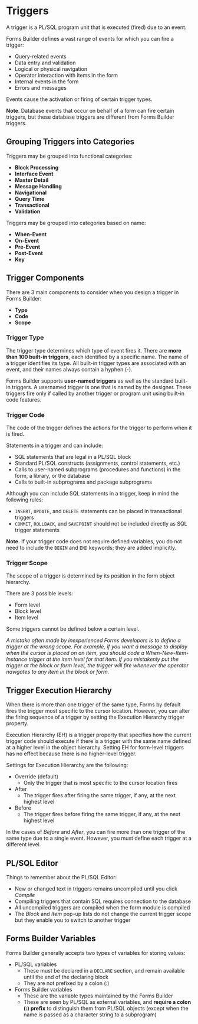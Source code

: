 # Triggers

A trigger is a PL/SQL program unit that is executed (fired) due to an event. 

Forms Builder defines a vast range of events for which you can fire a trigger:
- Query-related events
- Data entry and validation
- Logical or physical navigation
- Operator interaction with items in the form
- Internal events in the form
- Errors and messages

Events cause the activation or firing of certain trigger types.

**Note**. Database events that occur on behalf of a form can fire certain triggers, but these database triggers are different from Forms Builder triggers.

## Grouping Triggers into Categories

Triggers may be grouped into functional categories:

- **Block Processing**
- **Interface Event**
- **Master Detail**
- **Message Handling**
- **Navigational**
- **Query Time**
- **Transactional**
- **Validation**

Triggers may be grouped into categories based on name:

- **When-Event**
- **On-Event**
- **Pre-Event**
- **Post-Event**
- **Key**

## Trigger Components

There are 3 main components to consider when you design a trigger in Forms Builder:
- **Type**
- **Code**
- **Scope**

### Trigger Type

The trigger type determines which type of event fires it. There are **more than 100 built-in triggers**, each identified by a specific name. The name of a trigger identifies its type. All built-in trigger types are associated with an event,
and their names always contain a hyphen (-).

Forms Builder supports **user-named triggers** as well as the standard built-in triggers. A usernamed trigger is one that is named by the designer. These triggers fire only if called by another trigger or program unit using built-in code features.

### Trigger Code

The code of the trigger defines the actions for the trigger to perform when it is fired. 

Statements in a trigger and can include:
- SQL statements that are legal in a PL/SQL block
- Standard PL/SQL constructs (assignments, control statements, etc.)
- Calls to user-named subprograms (procedures and functions) in the form, a library, or the database
- Calls to built-in subprograms and package subprograms
    
Although you can include SQL statements in a trigger, keep in mind the following rules:
- ```INSERT```, ```UPDATE```, and ```DELETE``` statements can be placed in transactional triggers
- ```COMMIT```, ```ROLLBACK```, and ```SAVEPOINT``` should not be included directly as SQL trigger statements

**Note.** If your trigger code does not require defined variables, you do not need to include the ```BEGIN``` and ```END``` keywords; they are added implicitly.

### Trigger Scope

The scope of a trigger is determined by its position in the form object hierarchy. 

There are 3 possible levels:
- Form level
- Block level
- Item level

Some triggers cannot be defined below a certain level.

*A mistake often made by inexperienced Forms developers is to define a trigger at the wrong scope. For example, if you want a message to display when the cursor is placed on an item, you should code a When-New-Item-Instance trigger at the item level for that item. If you mistakenly put the trigger at the block or form level, the trigger will fire whenever the operator navigates to any item in the block or form.*

## Trigger Execution Hierarchy

When there is more than one trigger of the same type, Forms by default fires the trigger most specific to the cursor location. However, you can alter the firing sequence of a trigger by setting the Execution Hierarchy trigger property.

Execution Hierarchy (EH) is a trigger property that specifies how the current trigger code should execute if there is a trigger with the same name defined at a higher level in the object hierarchy. Setting EH for form-level triggers has no effect because there is no higher-level trigger. 

Settings for Execution Hierarchy are the following:
- Override (default)
    - Only the trigger that is most specific to the cursor location fires
- After
    - The trigger fires after firing the same trigger, if any, at the next highest level
- Before
    - The trigger fires before firing the same trigger, if any, at the next highest level

In the cases of *Before* and *After*, you can fire more than one trigger of the same type due to a single event. However, you must define each trigger at a different level.

## PL/SQL Editor

Things to remember about the PL/SQL Editor:

- New or changed text in triggers remains uncompiled until you click *Compile*
- Compiling triggers that contain SQL requires connection to the database
- All uncompiled triggers are compiled when the form module is compiled
- The *Block* and *Item* pop-up lists do not change the current trigger scope but they enable you to switch to another trigger

## Forms Builder Variables

Forms Builder generally accepts two types of variables for storing values:
- PL/SQL variables
    - These must be declared in a ```DECLARE``` section, and remain available until the end of the declaring block
    - They are not prefixed by a colon (:)
- Forms Builder variables
    - These are the variable types maintained by the Forms Builder
    - These are seen by PL/SQL as external variables, and **require a colon (:) prefix** to distinguish them from PL/SQL objects (except when the name is passed as a character string to a subprogram)
